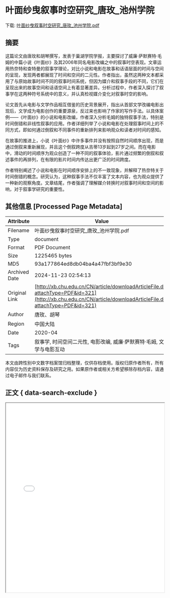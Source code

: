 # 叶面纱曳叙事时空研究_唐玫_池州学院

<!-- tcd_download_link -->
下载: <a href="../叶面纱曳叙事时空研究_唐玫_池州学院.pdf" download>叶面纱曳叙事时空研究_唐玫_池州学院.pdf</a>
<!-- tcd_download_link_end -->

## 摘要

<!-- tcd_abstract -->
这篇论文由唐玫和胡琴撰写，发表于巢湖学院学报，主要探讨了威廉·萨默赛特·毛姆的中篇小说《叶面纱》及其2006年同名电影改编之中的叙事时空表现。文章运用热奈特和查特曼的叙事学理论，对比小说和电影在故事和话语层面的时间与空间的呈现，发现两者都展现了时间和空间的二元性。作者指出，虽然这两种文本都采用了与原始故事时间不同的叙事时间系统，但因为媒介和叙事手段的不同，它们在呈现出来的故事空间和话语空间上有着显著差异。分析过程中，作者深入探讨了叙事学在这两种符号系统中的意义，并认真检视媒介变化对叙事时空的影响。

论文首先从电影与文学作品相互借鉴的历史背景展开，指出从首部文学改编电影出现后，文学成为电影创作的重要源泉，反过来也影响了作家的写作手法。以具体案例——《叶面纱》的小说和电影改编，作者深入分析毛姆的独特叙事手法，特别是时间倒错和非线性叙事的应用。作者详细列举了小说和电影在处理叙事时间上的不同方式，即如何通过倒叙和不同事件的重新排列来影响观众和读者对时间的感知。

在故事的推进上，小说《叶面纱》中许多事件并没有按照自然时间顺序出现，而是通过倒叙来重新展现，并且这个倒叙跨度从吉蒂13岁起到27岁之间。而在电影中，滑动的时间顺序为观众创造了一种不同的叙事体验，影片通过频繁的倒叙和叙述事件的再排列，在有限的影片时间内传达出更广泛的时间跨度。

作者特别阐述了小说和电影在时间顺序安排上的不一致现象，并解释了热奈特关于时间倒错的概念。研究认为，这种叙事手法不仅丰富了文本内容，也为观众提供了一种新的观察角度。文章结尾，作者强调了理解媒介转换时对叙事时间和空间的影响，对于叙事学研究的重要性。

<!-- tcd_abstract_end -->

## 其他信息 [Processed Page Metadata]

| Attribute       | Value                                  |
|-----------------|----------------------------------------|
| Filename        | 叶面纱曳叙事时空研究_唐玫_池州学院.pdf                             |
| Type            | document                                 |
| Format          | PDF Document                               |
| Size            | 1225465 bytes                           |
| MD5             | 93a177864ed8db04ba4a47fbf3bf9e30                                  |
| Archived Date   | 2024-11-23 02:54:13                             |
| Original Link   | [http://xb.chu.edu.cn/CN/article/downloadArticleFile.do?attachType=PDF&id=321](http://xb.chu.edu.cn/CN/article/downloadArticleFile.do?attachType=PDF&id=321)                         |
| Author          | 唐玫、胡琴                               |
| Region          | 中国大陆                               |
| Date            | 2020-04                                 |
| Tags            | 叙事学, 时间空间二元性, 电影改编, 威廉·萨默赛特·毛姆, 文学与电影互动                                 |

本文由跨性别中文数字档案馆归档整理，仅供存档使用。版权归原作者所有，所有内容仅为历史资料保存及研究之用。如果原作者或相关方希望移除存档内容，请通过电子邮件与我们联系。

## 正文 { data-search-exclude }

<!-- tcd_main_text -->
<iframe src="../叶面纱曳叙事时空研究_唐玫_池州学院.pdf" width="100%" height="600px">
    <p>无法显示PDF，请下载查看。</p>
</iframe>
<!-- tcd_main_text_end -->

